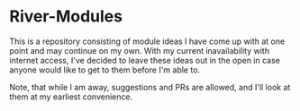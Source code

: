 # River-Modules
This is a repository consisting of module ideas I have come up with at one point and may continue on my own. With my current inavailability with internet access, I've decided to leave these ideas out in the open in case anyone would like to get to them before I'm able to.

Note, that while I am away, suggestions and PRs are allowed, and I'll look at them at my earliest convenience.
